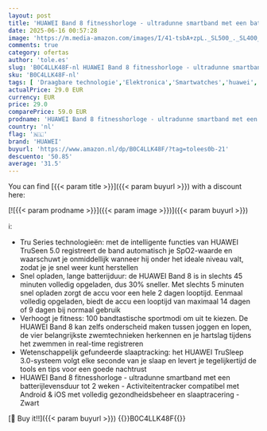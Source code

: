 ```yaml
---
layout: post
title: 'HUAWEI Band 8 fitnesshorloge - ultradunne smartband met een batterijlevensduur tot 2 weken - Activiteitentracker compatibel met Android & iOS met volledig gezondheidsbeheer en slaaptracering - Zwart'
date: 2025-06-16 00:57:28
image: 'https://m.media-amazon.com/images/I/41-tsbA+zpL._SL500_._SL400_.jpg'
comments: true
category: ofertas
author: 'tole.es'
slug: 'B0C4LLK48F-nl HUAWEI Band 8 fitnesshorloge - ultradunne smartband met...'
sku: 'B0C4LLK48F-nl'
tags: [ 'Draagbare technologie','Elektronica','Smartwatches','huawei','🇳🇱', ]
actualPrice: 29.0 EUR
currency: EUR
price: 29.0
comparePrice: 59.0 EUR
prodname: 'HUAWEI Band 8 fitnesshorloge - ultradunne smartband met een batterijlevensduur tot 2 weken - Activiteitentracker compatibel met Android & iOS met volledig gezondheidsbeheer en slaaptracering - Zwart'
country: 'nl'
flag: '🇳🇱'
brand: 'HUAWEI'
buyurl: 'https://www.amazon.nl/dp/B0C4LLK48F/?tag=tolees0b-21'
descuento: '50.85'
average: '31.5'
---
```


You can find [{{< param title >}}]({{< param buyurl >}}) with a discount here:

[![{{< param prodname >}}]({{< param image >}})]({{< param buyurl >}})

ℹ️:

- Tru Series technologieën: met de intelligente functies van HUAWEI TruSeen 5.0 registreert de band automatisch je SpO2-waarde en waarschuwt je onmiddellijk wanneer hij onder het ideale niveau valt, zodat je je snel weer kunt herstellen
- Snel opladen, lange batterijduur: de HUAWEI Band 8 is in slechts 45 minuten volledig opgeladen, dus 30% sneller. Met slechts 5 minuten snel opladen zorgt de accu voor een hele 2 dagen looptijd. Eenmaal volledig opgeladen, biedt de accu een looptijd van maximaal 14 dagen of 9 dagen bij normaal gebruik
- Verhoogt je fitness: 100 bandtastische sportmodi om uit te kiezen. De HUAWEI Band 8 kan zelfs onderscheid maken tussen joggen en lopen, de vier belangrijkste zwemtechnieken herkennen en je hartslag tijdens het zwemmen in real-time registreren
- Wetenschappelijk gefundeerde slaaptracking: het HUAWEI TruSleep 3.0-systeem volgt elke seconde van je slaap en levert je tegelijkertijd de tools en tips voor een goede nachtrust
- HUAWEI Band 8 fitnesshorloge - ultradunne smartband met een batterijlevensduur tot 2 weken - Activiteitentracker compatibel met Android & iOS met volledig gezondheidsbeheer en slaaptracering - Zwart

[🛒 Buy it!!]({{< param buyurl >}})
{{<world>}}B0C4LLK48F{{</world>}}
